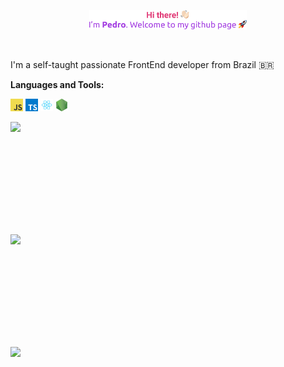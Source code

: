 <p align="center"><img width="50%" src="./greetings.png" /></p>

<br />

I'm a self-taught passionate FrontEnd developer from Brazil :brazil:

**Languages and Tools:**  

<code><img height="20" src="https://raw.githubusercontent.com/github/explore/80688e429a7d4ef2fca1e82350fe8e3517d3494d/topics/javascript/javascript.png"></code>
<code><img height="20" src="https://raw.githubusercontent.com/github/explore/80688e429a7d4ef2fca1e82350fe8e3517d3494d/topics/typescript/typescript.png"></code>
<code><img height="20" src="https://raw.githubusercontent.com/github/explore/80688e429a7d4ef2fca1e82350fe8e3517d3494d/topics/react/react.png"></code>
<code><img height="20" src="https://raw.githubusercontent.com/github/explore/80688e429a7d4ef2fca1e82350fe8e3517d3494d/topics/nodejs/nodejs.png"></code>

<div style="display: flex; flex-direction: column">
  <img height="180em" src="https://github-readme-streak-stats.herokuapp.com?user=pedrowerkhaizer&theme=dracula&hide_border=true" />
  <img height="180em" src="https://github-readme-stats.vercel.app/api/top-langs/?username=pedrowerkhaizer&layout=compact&langs_count=7&theme=dracula&hide_border=true"/>
</div>

<a href="https://visitcount.itsvg.in">
  <img src="https://visitcount.itsvg.in/api?id=pedrowerkhaizer&label=Profile%20Views&color=12&icon=6&pretty=true" />
</a>
